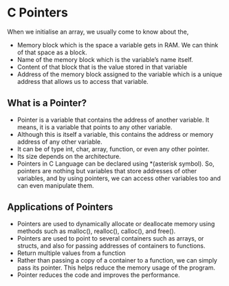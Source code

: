 # C Pointers
When we initialise an array, we usually come to know about the,

- Memory block which is the space a variable gets in RAM. We can think of that space as a block.
- Name of the memory block which is the variable’s name itself.
- Content of that block that is the value stored in that variable
- Address of the memory block assigned to the variable which is a unique address that allows us to access that variable.
 

## What is a Pointer?
- Pointer is a variable that contains the address of another variable. It means, it is a variable that points to any other variable.
- Although this is itself a variable, this contains the address or memory address of any other variable.
- It can be of type int, char, array, function, or even any other pointer.
- Its size depends on the architecture.
- Pointers in C Language can be declared using *(asterisk symbol).
So, pointers are nothing but variables that store addresses of other variables, and by using pointers, we can access other variables too and can even manipulate them. 

 

## Applications of Pointers
- Pointers are used to dynamically allocate or deallocate memory using methods such as malloc(), realloc(), calloc(), and free().
- Pointers are used to point to several containers such as arrays, or structs, and also for passing addresses of containers to functions.
- Return multiple values from a function
- Rather than passing a copy of a container to a function, we can simply pass its pointer. This helps reduce the memory usage of the program.
- Pointer reduces the code and improves the performance.
 